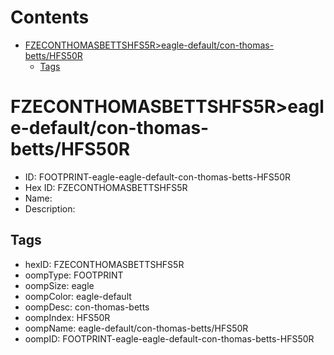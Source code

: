 



Contents
========

* [FZECONTHOMASBETTSHFS5R>eagle-default/con-thomas-betts/HFS50R](#fzeconthomasbettshfs5reagle-defaultcon-thomas-bettshfs50r)
	* [Tags](#tags)

# FZECONTHOMASBETTSHFS5R>eagle-default/con-thomas-betts/HFS50R

- ID: FOOTPRINT-eagle-eagle-default-con-thomas-betts-HFS50R
- Hex ID: FZECONTHOMASBETTSHFS5R
- Name: 
- Description: 

## Tags

- hexID: FZECONTHOMASBETTSHFS5R
- oompType: FOOTPRINT
- oompSize: eagle
- oompColor: eagle-default
- oompDesc: con-thomas-betts
- oompIndex: HFS50R
- oompName: eagle-default/con-thomas-betts/HFS50R
- oompID: FOOTPRINT-eagle-eagle-default-con-thomas-betts-HFS50R
